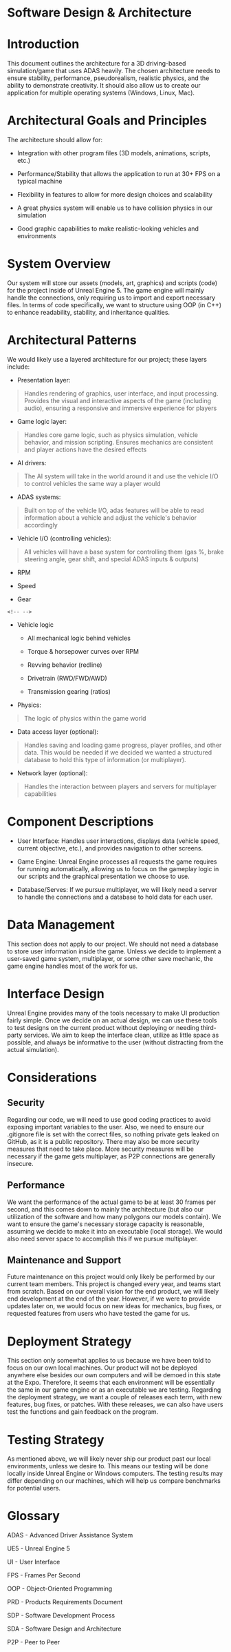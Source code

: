 # **Software Design & Architecture**

# Introduction

This document outlines the architecture for a 3D driving-based
simulation/game that uses ADAS heavily. The chosen architecture needs to
ensure stability, performance, pseudorealism, realistic physics, and the
ability to demonstrate creativity. It should also allow us to create our
application for multiple operating systems (Windows, Linux, Mac).

# Architectural Goals and Principles

The architecture should allow for:

-   Integration with other program files (3D models, animations,
    scripts, etc.)

-   Performance/Stability that allows the application to run at 30+ FPS
    on a typical machine

-   Flexibility in features to allow for more design choices and
    scalability

-   A great physics system will enable us to have collision physics in
    our simulation

-   Good graphic capabilities to make realistic-looking vehicles and
    environments

# System Overview

Our system will store our assets (models, art, graphics) and scripts
(code) for the project inside of Unreal Engine 5. The game engine will
mainly handle the connections, only requiring us to import and export
necessary files. In terms of code specifically, we want to structure
using OOP (in C++) to enhance readability, stability, and inheritance
qualities.

# Architectural Patterns

We would likely use a layered architecture for our project; these layers
include:

-   Presentation layer:

> Handles rendering of graphics, user interface, and input processing.
> Provides the visual and interactive aspects of the game (including
> audio), ensuring a responsive and immersive experience for players

-   Game logic layer:

> Handles core game logic, such as physics simulation, vehicle behavior,
> and mission scripting. Ensures mechanics are consistent and player
> actions have the desired effects

-   AI drivers:

> The AI system will take in the world around it and use the vehicle I/O
> to control vehicles the same way a player would

-   ADAS systems:

> Built on top of the vehicle I/O, adas features will be able to read
> information about a vehicle and adjust the vehicle's behavior
> accordingly

-   Vehicle I/O (controlling vehicles):

> All vehicles will have a base system for controlling them (gas %,
> brake steering angle, gear shift, and special ADAS inputs & outputs)

-   RPM

-   Speed

-   Gear

```{=html}
<!-- -->
```
-   Vehicle logic

    -   All mechanical logic behind vehicles

    -   Torque & horsepower curves over RPM

    -   Revving behavior (redline)

    -   Drivetrain (RWD/FWD/AWD)

    -   Transmission gearing (ratios)

-   Physics:

> The logic of physics within the game world

-   Data access layer (optional):

> Handles saving and loading game progress, player profiles, and other
> data. This would be needed if we decided we wanted a structured
> database to hold this type of information (or multiplayer).

-   Network layer (optional):

> Handles the interaction between players and servers for multiplayer
> capabilities

# Component Descriptions

-   User Interface: Handles user interactions, displays data (vehicle
    speed, current objective, etc.), and provides navigation to other
    screens.

-   Game Engine: Unreal Engine processes all requests the game requires
    for running automatically, allowing us to focus on the gameplay
    logic in our scripts and the graphical presentation we choose to
    use.

-   Database/Serves: If we pursue multiplayer, we will likely need a
    server to handle the connections and a database to hold data for
    each user.

# Data Management

This section does not apply to our project. We should not need a
database to store user information inside the game. Unless we decide to
implement a user-saved game system, multiplayer, or some other save
mechanic, the game engine handles most of the work for us.

# Interface Design

Unreal Engine provides many of the tools necessary to make UI production
fairly simple. Once we decide on an actual design, we can use these
tools to test designs on the current product without deploying or
needing third-party services. We aim to keep the interface clean,
utilize as little space as possible, and always be informative to the
user (without distracting from the actual simulation).

# Considerations

## Security

Regarding our code, we will need to use good coding practices to avoid
exposing important variables to the user. Also, we need to ensure our
.gitignore file is set with the correct files, so nothing private gets
leaked on GitHub, as it is a public repository. There may also be more
security measures that need to take place. More security measures will
be necessary if the game gets multiplayer, as P2P connections are
generally insecure.

## Performance

We want the performance of the actual game to be at least 30 frames per
second, and this comes down to mainly the architecture (but also our
utilization of the software and how many polygons our models contain).
We want to ensure the game's necessary storage capacity is reasonable,
assuming we decide to make it into an executable (local storage). We
would also need server space to accomplish this if we pursue
multiplayer.

## Maintenance and Support

Future maintenance on this project would only likely be performed by our
current team members. This project is changed every year, and teams
start from scratch. Based on our overall vision for the end product, we
will likely end development at the end of the year. However, if we were
to provide updates later on, we would focus on new ideas for mechanics,
bug fixes, or requested features from users who have tested the game for
us.

# Deployment Strategy

This section only somewhat applies to us because we have been told to
focus on our own local machines. Our product will not be deployed
anywhere else besides our own computers and will be demoed in this state
at the Expo. Therefore, it seems that each environment will be
essentially the same in our game engine or as an executable we are
testing. Regarding the deployment strategy, we want a couple of releases
each term, with new features, bug fixes, or patches. With these
releases, we can also have users test the functions and gain feedback on
the program.

# Testing Strategy

As mentioned above, we will likely never ship our product past our local
environments, unless we desire to. This means our testing will be done
locally inside Unreal Engine or Windows computers. The testing results
may differ depending on our machines, which will help us compare
benchmarks for potential users.

# Glossary

ADAS - Advanced Driver Assistance System

UE5 - Unreal Engine 5

UI - User Interface

FPS - Frames Per Second

OOP - Object-Oriented Programming

PRD - Products Requirements Document

SDP - Software Development Process

SDA - Software Design and Architecture

P2P - Peer to Peer

